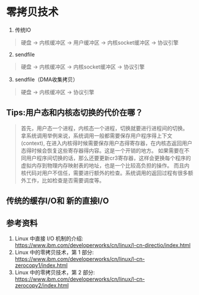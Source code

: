 # 零拷贝技术

1. 传统IO
> 硬盘 -> 内核缓冲区 -> 用户缓冲区 -> 内核socket缓冲区 -> 协议引擎
>
2. sendfile
> 硬盘 -> 内核缓冲区 -> 内核socket缓冲区 -> 协议引擎

3. sendfile（DMA收集拷贝）
> 硬盘 -> 内核缓冲区 -> 协议引擎

## Tips:用户态和内核态切换的代价在哪？
> 首先，用户态一个进程，内核态一个进程，切换就要进行进程间的切换。
拿系统调用举例来说，系统调用一般都需要保存用户程序得上下文(context), 在进入内核得时候需要保存用户态得寄存器，在内核态返回用户态得时候会恢复这些寄存器得内容。这是一个开销的地方。
如果需要在不同用户程序间切换的话，那么还要更新cr3寄存器，这样会更换每个程序的虚拟内存到物理内存映射表的地址，也是一个比较高负担的操作。
而且内核代码对用户不信任，需要进行额外的检查。系统调用的返回过程有很多额外工作，比如检查是否需要调度等。


## 传统的缓存I/O和 新的直接I/O
>


## 参考资料

1. Linux 中直接 I/O 机制的介绍: https://www.ibm.com/developerworks/cn/linux/l-cn-directio/index.html
2. Linux 中的零拷贝技术，第 1 部分: https://www.ibm.com/developerworks/cn/linux/l-cn-zerocopy1/index.html
3. Linux 中的零拷贝技术，第 2 部分: https://www.ibm.com/developerworks/cn/linux/l-cn-zerocopy2/index.html

